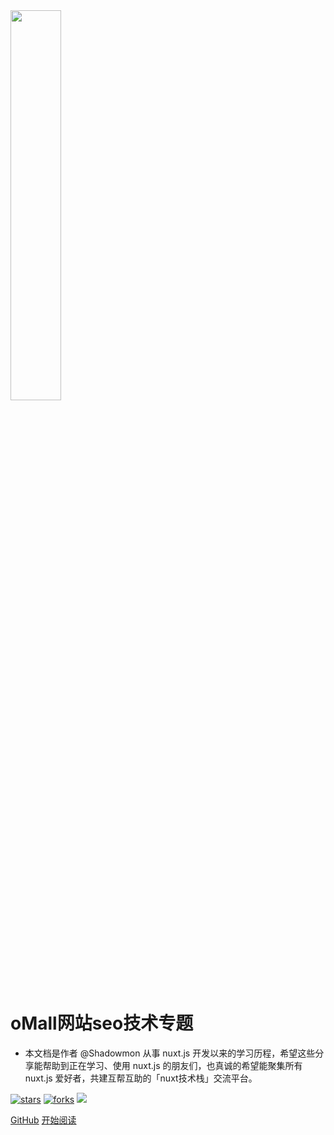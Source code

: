<img width="40%" bor src="/img/logo.png">

# oMall网站seo技术专题

- 本文档是作者 @Shadowmon 从事 nuxt.js 开发以来的学习历程，希望这些分享能帮助到正在学习、使用 nuxt.js 的朋友们，也真诚的希望能聚集所有 nuxt.js 爱好者，共建互帮互助的「nuxt技术栈」交流平台。

[![stars](https://badgen.net/github/stars/bule-sky/oMall-seo?icon=github&color=4ab8a1)](https://github.com/bule-sky/oMall-seo) [![forks](https://badgen.net/github/forks/bule-sky/oMall-seo?icon=github&color=4ab8a1)](https://github.com/bule-sky/oMall-seo) [<img src="https://img.shields.io/badge/%E5%BE%AE%E4%BF%A1-%E5%85%AC%E4%BC%97%E5%8F%B7-brightgreen">](https://nodejsred.oss-cn-shanghai.aliyuncs.com/node_roadmap_wx.jpg?x-oss-process=style/may)

[GitHub](<https://github.com/bule-sky/oMall-seo>)
[开始阅读](README.md)

